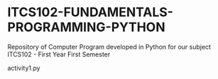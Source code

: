 # ITCS102-FUNDAMENTALS-PROGRAMMING-PYTHON
Repository of Computer Program developed in Python for our subject ITCS102 - First Year First Semester


activity1.py
